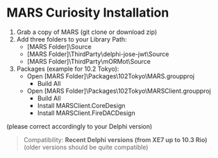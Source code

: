 # MARS Curiosity Installation

1. Grab a copy of MARS (git clone or download zip)
1. Add three folders to your Library Path:
    * [MARS Folder]\Source
    * [MARS Folder]\ThirdParty\delphi-jose-jwt\Source
    * [MARS Folder]\ThirdParty\mORMot\Source
1. Packages (example for 10.2 Tokyo):
    * Open [MARS Folder]\Packages\102Tokyo\MARS.groupproj
      * Build All
    * Open [MARS Folder]\Packages\102Tokyo\MARSClient.groupproj
      * Build All
      * Install MARSClient.CoreDesign
      * Install MARSClient.FireDACDesign 

(please correct accordingly to your Delphi version)

> Compatibility: **Recent Delphi versions (from XE7 up to 10.3 Rio)** (older versions should be quite compatible)
